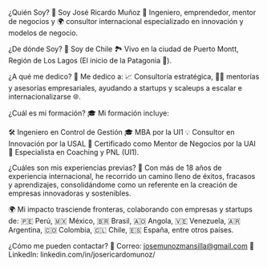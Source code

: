 ¿Quién Soy?
👤 Soy José Ricardo Muñoz
🚀 Ingeniero, emprendedor, mentor de negocios y 🌍 consultor internacional especializado en innovación y modelos de negocio.

¿De dónde Soy?
📍 Soy de Chile
🏞️ Vivo en la ciudad de Puerto Montt, Región de Los Lagos (El inicio de la Patagonia 🐧).

¿A qué me dedico?
💼 Me dedico a:
📈 Consultoría estratégica, 🧑‍💻 mentorías y asesorías empresariales, ayudando a startups y scaleups a escalar e internacionalizarse 🌐.

¿Cuál es mi formación?
🎓 Mi formación incluye:

🛠️ Ingeniero en Control de Gestión
🎓 MBA por la UI1
💡 Consultor en Innovación por la USAL
🤝 Certificado como Mentor de Negocios por la UAI
🧠 Especialista en Coaching y PNL (UI1).

¿Cuáles son mis experiencias previas?
🌟 Con más de 18 años de experiencia internacional, he recorrido un camino lleno de éxitos, fracasos y aprendizajes, consolidándome como un referente en la creación de empresas innovadoras y sostenibles.

🌍 Mi impacto trasciende fronteras, colaborando con empresas y startups de:
🇵🇪 Perú, 🇲🇽 México, 🇧🇷 Brasil, 🇦🇴 Angola, 🇻🇪 Venezuela, 🇦🇷 Argentina, 🇨🇴 Colombia, 🇨🇱 Chile, 🇪🇸 España, entre otros países.

¿Cómo me pueden contactar?
📩 Correo: josemunozmansilla@gmail.com
🔗 LinkedIn: linkedin.com/in/josericardomunoz/ 

